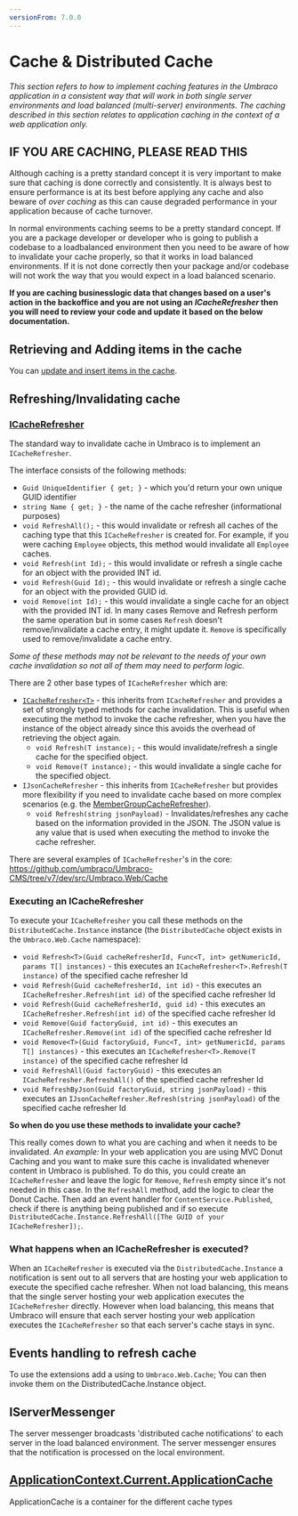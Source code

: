 ```yaml
---
versionFrom: 7.0.0
---
```


# Cache & Distributed Cache

_This section refers to how to implement caching features in the Umbraco application in a consistent way that will work in both single server environments and load balanced (multi-server) environments. The caching described in this section relates to application caching in the context of a web application only._

## IF YOU ARE CACHING, PLEASE READ THIS

Although caching is a pretty standard concept it is very important to make sure that caching is done correctly and consistently. It is always best to ensure performance is at its best before applying any cache and also beware of *over caching* as this can cause degraded performance in your application because of cache turnover.

In normal environments caching seems to be a pretty standard concept. If you are a package developer or developer who is going to publish a codebase to a loadbalanced environment then you need to be aware of how to invalidate your cache properly, so that it works in load balanced environments. If it is not done correctly then your package and/or codebase will not work the way that you would expect in a load balanced scenario.

**If you are caching businesslogic data that changes based on a user's action in the backoffice and you are not using an *ICacheRefresher* then you will need to review your code and update it based on the below documentation.**

## Retrieving and Adding items in the cache

You can [update and insert items in the cache](updating-cache.md).

## Refreshing/Invalidating cache

### [ICacheRefresher](cache-refresher.md)

The standard way to invalidate cache in Umbraco is to implement an `ICacheRefresher`.

The interface consists of the following methods:

* `Guid UniqueIdentifier { get; }` - which you'd return your own unique GUID identifier
* `string Name { get; }` - the name of the cache refresher (informational purposes)
* `void RefreshAll();` - this would invalidate or refresh all caches of the caching type that this `ICacheRefresher` is created for. For example, if you were caching `Employee` objects, this method would invalidate all `Employee` caches.
* `void Refresh(int Id);` - this would invalidate or refresh a single cache for an object with the provided INT id.
* `void Refresh(Guid Id);` - this would invalidate or refresh a single cache for an object with the provided GUID id.
* `void Remove(int Id);` - this would invalidate a single cache for an object with the provided INT id. In many cases Remove and Refresh perform the same operation but in some cases `Refresh` doesn't remove/invalidate a cache entry, it might update it. `Remove` is specifically used to remove/invalidate a cache entry.

 _Some of these methods may not be relevant to the needs of your own cache invalidation so not all of them may need to perform logic._

There are 2 other base types of `ICacheRefresher` which are:

* [`ICacheRefresher<T>`](cache-refresher-t.md) - this inherits from `ICacheRefresher` and provides a set of strongly typed methods for cache invalidation. This is useful when executing the method to invoke the cache refresher, when you have the instance of the object already since this avoids the overhead of retrieving the object again.
  * `void Refresh(T instance);` - this would invalidate/refresh a single cache for the specified object.
  * `void Remove(T instance);` - this would invalidate a single cache for the specified object.
* `IJsonCacheRefresher` - this inherits from `ICacheRefresher` but provides more flexibility if you need to invalidate cache based on more complex scenarios (e.g. the [MemberGroupCacheRefresher](https://github.com/umbraco/Umbraco-CMS/blob/v7/dev/src/Umbraco.Web/Cache/MemberGroupCacheRefresher.cs)).
  * `void Refresh(string jsonPayload)` - Invalidates/refreshes any cache based on the information provided in the JSON. The JSON value is any value that is used when executing the method to invoke the cache refresher.

There are several examples of `ICacheRefresher`'s in the core: https://github.com/umbraco/Umbraco-CMS/tree/v7/dev/src/Umbraco.Web/Cache

### Executing an ICacheRefresher

To execute your `ICacheRefresher` you call these methods on the `DistributedCache.Instance` instance (the `DistributedCache` object exists in the `Umbraco.Web.Cache` namespace):

* `void Refresh<T>(Guid cacheRefresherId, Func<T, int> getNumericId, params T[] instances)` - this executes an `ICacheRefresher<T>.Refresh(T instance)` of the specified cache refresher Id
* `void Refresh(Guid cacheRefresherId, int id)` - this executes an `ICacheRefresher.Refresh(int id)` of the specified cache refresher Id
* `void Refresh(Guid cacheRefresherId, guid id)` - this executes an `ICacheRefresher.Refresh(int id)` of the specified cache refresher Id
* `void Remove(Guid factoryGuid, int id)` - this executes an `ICacheRefresher.Remove(int id)` of the specified cache refresher Id
* `void Remove<T>(Guid factoryGuid, Func<T, int> getNumericId, params T[] instances)` - this executes an `ICacheRefresher<T>.Remove(T instance)` of the specified cache refresher Id
* `void RefreshAll(Guid factoryGuid)` - this executes an `ICacheRefresher.RefreshAll()` of the specified cache refresher Id
* `void RefreshByJson(Guid factoryGuid, string jsonPayload)` - this executes an `IJsonCacheRefresher.Refresh(string jsonPayload)` of the specified cache refresher Id

**So when do you use these methods to invalidate your cache?**

This really comes down to what you are caching and when it needs to be invalidated. _An example:_ In your web application you are using MVC Donut Caching and you want to make sure this cache is invalidated whenever content in Umbraco is published. To do this, you could create an `ICacheRefresher` and leave the logic for `Remove`, `Refresh` empty since it's not needed in this case. In the `RefreshAll` method, add the logic to clear the Donut Cache. Then add an event handler for `ContentService.Published`, check if there is anything being published and if so execute `DistributedCache.Instance.RefreshAll([The GUID of your ICacheRefresher]);`.

### What happens when an ICacheRefresher is executed?

When an `ICacheRefresher` is executed via the `DistributedCache.Instance` a notification is sent out to all servers that are hosting your web application to execute the specified cache refresher. When not load balancing, this means that the single server hosting your web application executes the `ICacheRefresher` directly. However when load balancing, this means that Umbraco will ensure that each server hosting your web application executes the `ICacheRefresher` so that each server's cache stays in sync.

## Events handling to refresh cache

To use the extensions add a using to `Umbraco.Web.Cache`;  You can then invoke them on the DistributedCache.Instance object.

## IServerMessenger

The server messenger broadcasts 'distributed cache notifications' to each server in the load balanced environment.
The server messenger ensures that the notification is processed on the local environment.

## [ApplicationContext.Current.ApplicationCache](applicationcache.md)

ApplicationCache is a container for the different cache types
